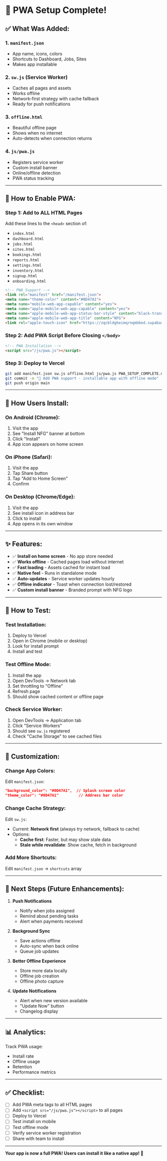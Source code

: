 # 📱 PWA Setup Complete!

## ✅ What Was Added:

### 1. **`manifest.json`**
- App name, icons, colors
- Shortcuts to Dashboard, Jobs, Sites
- Makes app installable

### 2. **`sw.js` (Service Worker)**
- Caches all pages and assets
- Works offline
- Network-first strategy with cache fallback
- Ready for push notifications

### 3. **`offline.html`**
- Beautiful offline page
- Shows when no internet
- Auto-detects when connection returns

### 4. **`js/pwa.js`**
- Registers service worker
- Custom install banner
- Online/offline detection
- PWA status tracking

---

## 🚀 How to Enable PWA:

### **Step 1: Add to ALL HTML Pages**

Add these lines to the `<head>` section of:
- `index.html`
- `dashboard.html`
- `jobs.html`
- `sites.html`
- `bookings.html`
- `reports.html`
- `settings.html`
- `inventory.html`
- `signup.html`
- `onboarding.html`

```html
<!-- PWA Support -->
<link rel="manifest" href="/manifest.json">
<meta name="theme-color" content="#0D47A1">
<meta name="mobile-web-app-capable" content="yes">
<meta name="apple-mobile-web-app-capable" content="yes">
<meta name="apple-mobile-web-app-status-bar-style" content="black-translucent">
<meta name="apple-mobile-web-app-title" content="NFG">
<link rel="apple-touch-icon" href="https://zqcbldgheimqrnqmbbed.supabase.co/storage/v1/object/sign/app-images/Banner%20Logo%20-%20NFG.png?token=eyJraWQiOiJzdG9yYWdlLXVybC1zaWduaW5nLWtleV8xN2RmNDhlMi0xNGJlLTQ5NzMtODZlNy0zZTc0MjgzMWIzOTQiLCJhbGciOiJIUzI1NiJ9.eyJ1cmwiOiJhcHAtaW1hZ2VzL0Jhbm5lciBMb2dvIC0gTkZHLnBuZyIsImlhdCI6MTc2MTQwODAwNywiZXhwIjo0ODgzNDcyMDA3fQ.ioiCAXNeXFBkHluCdCLF25y527mxnjBDcLPtDMV1Jds">
```

### **Step 2: Add PWA Script Before Closing `</body>`**

```html
<!-- PWA Installation -->
<script src="/js/pwa.js"></script>
```

### **Step 3: Deploy to Vercel**

```bash
git add manifest.json sw.js offline.html js/pwa.js PWA_SETUP_COMPLETE.md
git commit -m "🚀 Add PWA support - installable app with offline mode"
git push origin main
```

---

## 📱 How Users Install:

### **On Android (Chrome):**
1. Visit the app
2. See "Install NFG" banner at bottom
3. Click "Install"
4. App icon appears on home screen

### **On iPhone (Safari):**
1. Visit the app
2. Tap Share button
3. Tap "Add to Home Screen"
4. Confirm

### **On Desktop (Chrome/Edge):**
1. Visit the app
2. See install icon in address bar
3. Click to install
4. App opens in its own window

---

## ✨ Features:

- ✅ **Install on home screen** - No app store needed
- ✅ **Works offline** - Cached pages load without internet
- ✅ **Fast loading** - Assets cached for instant load
- ✅ **Native feel** - Runs in standalone mode
- ✅ **Auto-updates** - Service worker updates hourly
- ✅ **Offline indicator** - Toast when connection lost/restored
- ✅ **Custom install banner** - Branded prompt with NFG logo

---

## 🧪 How to Test:

### **Test Installation:**
1. Deploy to Vercel
2. Open in Chrome (mobile or desktop)
3. Look for install prompt
4. Install and test

### **Test Offline Mode:**
1. Install the app
2. Open DevTools → Network tab
3. Set throttling to "Offline"
4. Refresh page
5. Should show cached content or offline page

### **Check Service Worker:**
1. Open DevTools → Application tab
2. Click "Service Workers"
3. Should see `sw.js` registered
4. Check "Cache Storage" to see cached files

---

## 🎨 Customization:

### **Change App Colors:**
Edit `manifest.json`:
```json
"background_color": "#0D47A1",  // Splash screen color
"theme_color": "#0D47A1"         // Address bar color
```

### **Change Cache Strategy:**
Edit `sw.js`:
- Current: **Network first** (always try network, fallback to cache)
- Options:
  - **Cache first**: Faster, but may show stale data
  - **Stale while revalidate**: Show cache, fetch in background

### **Add More Shortcuts:**
Edit `manifest.json` → `shortcuts` array

---

## 🚀 Next Steps (Future Enhancements):

1. **Push Notifications**
   - Notify when jobs assigned
   - Remind about pending tasks
   - Alert when payments received

2. **Background Sync**
   - Save actions offline
   - Auto-sync when back online
   - Queue job updates

3. **Better Offline Experience**
   - Store more data locally
   - Offline job creation
   - Offline photo capture

4. **Update Notifications**
   - Alert when new version available
   - "Update Now" button
   - Changelog display

---

## 📊 Analytics:

Track PWA usage:
- Install rate
- Offline usage
- Retention
- Performance metrics

---

## ✅ Checklist:

- [ ] Add PWA meta tags to all HTML pages
- [ ] Add `<script src="/js/pwa.js"></script>` to all pages
- [ ] Deploy to Vercel
- [ ] Test install on mobile
- [ ] Test offline mode
- [ ] Verify service worker registration
- [ ] Share with team to install

---

**Your app is now a full PWA! Users can install it like a native app! 🎉**

